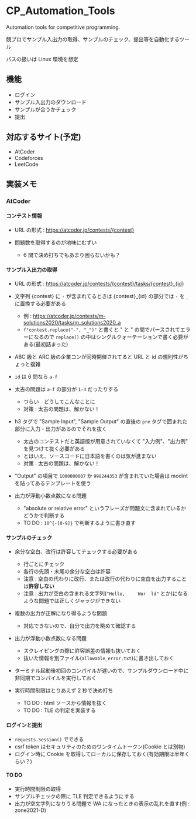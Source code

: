 # CP_Automation_Tools
Automation tools for competitive programming. 

競プロでサンプル入出力の取得、サンプルのチェック、提出等を自動化するツール

パスの扱いは Linux 環境を想定

## 機能

- ログイン
- サンプル入出力のダウンロード
- サンプルが合うかチェック
- 提出

## 対応するサイト(予定)

- AtCoder
- Codeforces
- LeetCode

## 実装メモ

### AtCoder

#### コンテスト情報

- URL の形式 : https://atcoder.jp/contests/{contest}

- 問題数を取得するのが地味にむずい
  - 6 問で決め打ちでもあまり困らないかも？

#### サンプル入出力の取得

- URL の形式 : https://atcoder.jp/contests/{contest}/tasks/{contest}_{id}

- 文字列 {contest} に ```-``` が含まれてるときは {contest}_{id} の部分では ```-``` を ```_``` に置換する必要がある
  - 例 : https://atcoder.jp/contests/m-solutions2020/tasks/m_solutions2020_a
  - ```f"contest.replace("-", "_")"``` と書くと " と " の間でパースされてエラーになるので ```replace()``` の中はシングルクォーテーションで書く必要がある(最初詰まった)

- ABC 級と ARC 級の企業コンが同時開催されてると URL と id の規則性がちょっと複雑

- ```id``` は 6 問なら ```a-f```

- 太古の問題は ```a-f``` の部分が ```1-4``` だったりする
  - つらい　どうしてこんなことに
  - 対策 : 太古の問題は、解かない！

- h3 タグで "Sample Input", "Sample Output" の直後の ```pre``` タグで囲まれた部分に入力・出力があるのでそれを抜く
  - 太古のコンテストだと英語版が用意されていなくて "入力例"、"出力例" を見つけて抜く必要がある
  - とはいえ、ソースコードに日本語を書くのは気が進まない
  - 対策 : 太古の問題は、解かない！

- "Output" の項目で ```1000000007``` か ```998244353``` が含まれていた場合は modint を貼ってあるテンプレートを使う

- 出力が浮動小数点数になる問題
  - "absolute or relative error" というフレーズが問題文に含まれているかどうかで判断する
  - TO DO : ```10^{-[0-9]}``` で判断するように書き直す

#### サンプルのチェック

- 余分な空白、改行は許容してチェックする必要がある
  - 行ごとにチェック
  - 各行の先頭・末尾の余分な空白は許容
  - 注意 : 空白の代わりに改行、または改行の代わりに空白を出力することは**許容しない**
  - 注意 : 出力が空白の含まれる文字列(```"Hello,     Wor  ld"``` とか)になるような問題では正しくジャッジができない

- 複数の出力が正解になり得るような問題
  - 対応できないので、自分で出力を眺めて確認する

- 出力が浮動小数点数になる問題
  - スクレイピングの際に許容誤差の情報も抜いておく
  - 抜いた情報を別ファイル(```allowable_error.txt```)に書き出しておく

- ターミナル起動後初回のコンパイルが遅いので、サンプルダウンロード中に非同期でコンパイルを実行しておく

- 実行時間制限はとりあえず 2 秒で決め打ち
  - TO DO : html ソースから情報を抜く
  - TO DO : TLE の判定を実装する

#### ログインと提出

- ```requests.Session()``` でできる
- csrf token はセキュリティのためのワンタイムトークン(Cookie とは別物)
- ログイン時に Cookie を取得してローカルに保存しておく(有効期限は半年くらい？)

#### TO DO

- 実行時間制限の取得
- サンプルチェックの際に TLE 判定できるようにする
- 出力が空文字列になりうる問題で WA になったときの表示の乱れを直す(例 : zone2021-D)